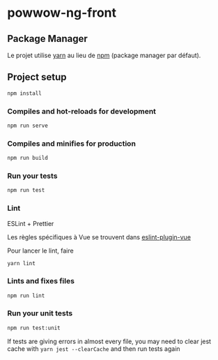 # powwow-ng-front

## Package Manager

Le projet utilise [yarn] au lieu de [npm] (package manager par défaut).

## Project setup

```sh
npm install
```

### Compiles and hot-reloads for development

```sh
npm run serve
```

### Compiles and minifies for production

```sh
npm run build
```

### Run your tests

```sh
npm run test
```

### Lint

ESLint + Prettier

Les règles spécifiques à Vue se trouvent dans [eslint-plugin-vue]

Pour lancer le lint, faire

```sh
yarn lint
```

### Lints and fixes files

```sh
npm run lint
```

### Run your unit tests

```sh
npm run test:unit
```

If tests are giving errors in almost every file, you may need to clear jest cache with `yarn jest --clearCache` and then run tests again

<!-- URLs utilisées -->

[yarn]: https://yarnpkg.com/lang/en/
[npm]: https://www.npmjs.com/
[eslint-plugin-vue]: https://github.com/vuejs/eslint-plugin-vue/

